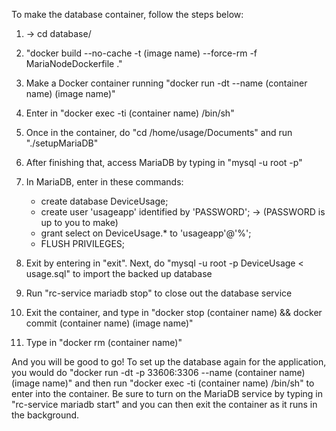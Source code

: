 To make the database container, follow the steps below:

1. -> cd database/
2. "docker build --no-cache -t (image name) --force-rm -f MariaNodeDockerfile ."
3. Make a Docker container running "docker run -dt --name (container name) (image name)"
4. Enter in "docker exec -ti (container name) /bin/sh"
5. Once in the container, do "cd /home/usage/Documents" and run "./setupMariaDB"
6. After finishing that, access MariaDB by typing in "mysql -u root -p"
7. In MariaDB, enter in these commands:
	- create database DeviceUsage;
	- create user 'usageapp' identified by 'PASSWORD'; -> (PASSWORD is up to you to make)
	- grant select on DeviceUsage.* to 'usageapp'@'%';
	- FLUSH PRIVILEGES;

8. Exit by entering in "exit". Next, do "mysql -u root -p DeviceUsage < usage.sql" to import the backed up database
9. Run "rc-service mariadb stop" to close out the database service
10. Exit the container, and type in "docker stop (container name) && docker commit (container name) (image name)"
11. Type in "docker rm (container name)"

And you will be good to go! To set up the database again for the application, you would
do "docker run -dt -p 33606:3306 --name (container name) (image name)" and then run
"docker exec -ti (container name) /bin/sh" to enter into the container. Be sure to turn
on the MariaDB service by typing in "rc-service mariadb start" and you can then exit the
container as it runs in the background.
